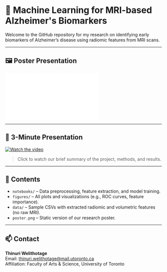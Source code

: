 # 🧠 Machine Learning for MRI-based Alzheimer's Biomarkers

Welcome to the GitHub repository for my research on identifying early biomarkers of Alzheimer’s disease using radiomic features from MRI scans.

---

## 🖼️ Poster Presentation

![Research Poster](Poster.pdf)

---

## 🎥 3-Minute Presentation

[![Watch the video](https://img.youtube.com/vi/W4WdSREN0iU/0.jpg)](https://www.youtube.com/watch?v=W4WdSREN0iU)

> Click to watch our brief summary of the project, methods, and results.

---

## 📁 Contents

- `notebooks/` – Data preprocessing, feature extraction, and model training.
- `figures/` – All plots and visualizations (e.g., ROC curves, feature importance).
- `data/` – Sample CSVs with extracted radiomic and volumetric features (no raw MRI).
- `poster.png` – Static version of our research poster.

---

## 📫 Contact

**Thinuri Welithotage**  
Email: [thinuri.welithotage@mail.utoronto.ca](mailto:thinuri.welithotage@mail.utoronto.ca)  
Affiliation: Faculty of Arts & Science, University of Toronto
